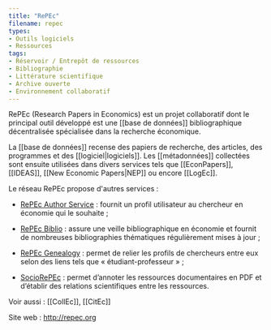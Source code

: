 ```yaml
---
title: "RePEc"
filename: repec
types:
- Outils logiciels
- Ressources
tags:
- Réservoir / Entrepôt de ressources
- Bibliographie
- Littérature scientifique
- Archive ouverte
- Environnement collaboratif
---
```


RePEc (Research Papers in Economics) est un projet collaboratif dont le principal outil développé est une [[base de données]] bibliographique décentralisée spécialisée dans la recherche économique. 

La [[base de données]] recense des papiers de recherche, des articles, des programmes et des [[logiciel|logiciels]]. Les [[métadonnées]] collectées sont ensuite utilisées dans divers services tels que [[EconPapers]], [[IDEAS]], [[New Economic Papers|NEP]] ou encore [[LogEc]].

Le réseau RePEc propose d'autres services :

- [RePEc Author Service](https://authors.repec.org) : fournit un profil utilisateur au chercheur en économie qui le souhaite ;

- [RePEc Biblio](https://biblio.repec.org) : assure une veille bibliographique en économie et fournit de nombreuses bibliographies thématiques régulièrement mises à jour ;

- [RePEc Genealogy](https://genealogy.repec.org) : permet de relier les profils de chercheurs entre eux selon des liens tels que « étudiant-professeur » ;

- [SocioRePEc](https://sociorepec.org) : permet d’annoter les ressources documentaires en PDF et d’établir des relations scientifiques entre les ressources.

Voir aussi : [[CollEc]], [[CitEc]]

Site web : <http://repec.org>

